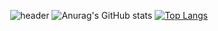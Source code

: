 <div align="center">
  
  ![header](https://capsule-render.vercel.app/api?type=waving&text=자기소개는%20너무%20어려워&&color=auto&&animation=twinkling)
  ![Anurag's GitHub stats](https://github-readme-stats.vercel.app/api?username=Torychu&show_icons=true&theme=radical)
  [![Top Langs](https://github-readme-stats.vercel.app/api/top-langs/?username=Torychu)](https://github.com/깃허브아이디/github-readme-stats)
</div>
<!--
**Torychu/Torychu** is a ✨ _special_ ✨ repository because its `README.md` (this file) appears on your GitHub profile.

Here are some ideas to get you started:

- 🔭 I’m currently working on ...
- 🌱 I’m currently learning ...
- 👯 I’m looking to collaborate on ...
- 🤔 I’m looking for help with ...
- 💬 Ask me about ...
- 📫 How to reach me: ...
- 😄 Pronouns: ...
- ⚡ Fun fact: ...
-->
